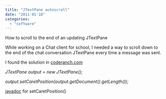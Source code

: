 ```yaml
---
title: "JTextPane autoscroll"
date: "2011-01-18"
categories: 
  - "software"
---
```


How to scroll to the end of an updating JTextPane

  

While working on a Chat client for school, I needed a way to scroll down to the end of the chat conversation JTextPane every time a message was sent.

  

I found the solution in [coderanch.com](http://www.coderanch.com/t/339862/GUI/java/make-JScrollPane-autoscroll-down-JTextArea)

  

  

_JTextPane output = new JTextPane();_

_output.setCaretPosition(output.getDocument().getLength());_

  

[javadoc](http://download.oracle.com/javase/1.5.0/docs/api/javax/swing/text/JTextComponent.html#setCaretPosition(int)) for setCaretPosition()
